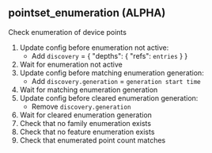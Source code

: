 
## pointset_enumeration (ALPHA)

Check enumeration of device points

1. Update config before enumeration not active:
    * Add `discovery` = { "depths": { "refs": `entries` } }
1. Wait for enumeration not active
1. Update config before matching enumeration generation:
    * Add `discovery.generation` = `generation start time`
1. Wait for matching enumeration generation
1. Update config before cleared enumeration generation:
    * Remove `discovery.generation`
1. Wait for cleared enumeration generation
1. Check that no family enumeration exists
1. Check that no feature enumeration exists
1. Check that enumerated point count matches
